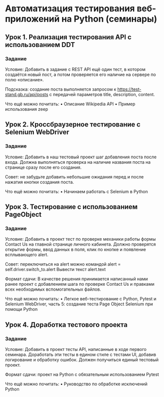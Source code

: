 # Автоматизация тестирования веб-приложений на Python (семинары)

## Урок 1. Реализация тестирования API с использованием DDT

### Задание

Условие: Добавить в задание с REST API ещё один тест, в котором создаётся новый пост, а потом проверяется его наличие на сервере по полю «описание».

Подсказка: создание поста выполняется запросом к https://test-stand.gb.ru/api/posts с передачей параметров title, description, content.

Что ещё можно почитать:
• Описание Wikipedia API
• Пример использования zeep

## Урок 2. Кроссбраузерное тестирование с Selenium WebDriver

### Задание

Условие: Добавить в наш тестовый проект шаг добавления поста после входа. Должна выполняться проверка на наличие названия поста на странице сразу после его создания.

Совет: не забудьте добавить небольшие ожидания перед и после нажатия кнопки создания поста.

Что ещё можно почитать:
• Начинаем работать с Selenium в Python

## Урок 3. Тестирование с использованием PageObject

### Задание

Условие: Добавить в проект тест по проверке механики работы формы Contact Us на главной странице личного кабинета. Должно проверятся открытие формы, ввод данных в поля, клик по кнопке и появление всплывающего alert.

Совет: переключиться на alert можно командой alert = self.driver.switch_to.alert
Вывести текст alert.text

Формат сдачи: В качестве решения принимается написанный нами ранее проект с добавлением шага по проверке Contact Us и правками всех необходимых вспомогательных файлов.

Что ещё можно почитать:
• Легкое веб-тестирование с Python, Pytest и Selenium WebDriver, часть 5: создание теста Page Object Selenium при помощи Python

## Урок 4. Доработка тестового проекта

### Задание

Условие: Добавить в проект тесты API, написанные в ходе первого семинара.
Доработать эти тесты в едином стиле с тестами UI, добавив логирование и обработку ошибок. Должен получиться единый тестовый проект.

Формат сдачи: проект на Python с обязательным использованием Pytest

Что ещё можно почитать:
• Руководство по обработке исключений Python
